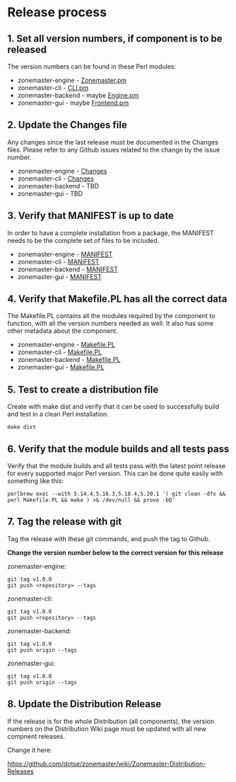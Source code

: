 Release process
===============

## 1. Set all version numbers, if component is to be released

The version numbers can be found in these Perl modules:

 * zonemaster-engine - [Zonemaster.pm](https://github.com/dotse/zonemaster-engine/blob/master/lib/Zonemaster.pm)  
 * zonemaster-cli - [CLI.pm](https://github.com/dotse/zonemaster-cli/blob/master/lib/Zonemaster/CLI.pm)  
 * zonemaster-backend - maybe [Engine.pm](https://github.com/dotse/zonemaster-backend/blob/master/Engine.pm)  
 * zonemaster-gui - maybe [Frontend.pm](https://github.com/dotse/zonemaster-gui/blob/master/Zonemaster_Dancer/lib/Zonemaster/GUI/Dancer/Frontend.pm)  

## 2. Update the Changes file

Any changes since the last release must be documented in the Changes files.
Please refer to any Github issues related to the change by the issue number.

 * zonemaster-engine - [Changes](https://github.com/dotse/zonemaster-engine/blob/master/Changes)
 * zonemaster-cli - [Changes](https://github.com/dotse/zonemaster-cli/blob/master/Changes)
 * zonemaster-backend - TBD
 * zonemaster-gui - TBD

## 3. Verify that MANIFEST is up to date

In order to have a complete installation from a package, the MANIFEST needs
to be the complete set of files to be included.

 * zonemaster-engine - [MANIFEST](https://github.com/dotse/zonemaster-engine/blob/master/MANIFEST)
 * zonemaster-cli - [MANIFEST](https://github.com/dotse/zonemaster-cli/blob/master/MANIFEST)
 * zonemaster-backend - [MANIFEST](https://github.com/dotse/zonemaster-backend/blob/master/MANIFEST)
 * zonemaster-gui - [MANIFEST](https://github.com/dotse/zonemaster-gui/blob/master/Zonemaster_Dancer/MANIFEST)

## 4. Verify that Makefile.PL has all the correct data

The Makefile.PL contains all the modules required by the component to
function, with all the version numbers needed as well. It also has some
other metadata about the component.

 * zonemaster-engine - [Makefile.PL](https://github.com/dotse/zonemaster-engine/blob/master/Makefile.PL)
 * zonemaster-cli - [Makefile.PL](https://github.com/dotse/zonemaster-cli/blob/master/Makefile.PL)
 * zonemaster-backend - [Makefile.PL](https://github.com/dotse/zonemaster-backend/blob/master/Makefile.PL)
 * zonemaster-gui - [Makefile.PL](https://github.com/dotse/zonemaster-gui/blob/master/Zonemaster_Dancer/Makefile.PL)

## 5. Test to create a distribution file

Create with make dist and verify that it can be used to successfully
build and test in a clean Perl installation.

    make dist

## 6. Verify that the module builds and all tests pass

Verify that the module builds and all tests pass with the latest point release for every supported major Perl version. This can be done quite easily with something like this:

    perlbrew exec --with 5.14.4,5.16.3,5.18.4,5.20.1 '( git clean -dfx && perl Makefile.PL && make ) >& /dev/null && prove -bQ'

## 7. Tag the release with git

Tag the release with these git commands, and push the tag to Github.

**Change the version number below to the correct version for this release**

zonemaster-engine:

    git tag v1.0.0
	git push <repository> --tags

zonemaster-cli:

    git tag v1.0.0
	git push <repository> --tags

zonemaster-backend:

    git tag v1.0.0
	git push origin --tags

zonemaster-gui:

    git tag v1.0.0
	git push origin --tags

## 8. Update the Distribution Release

If the release is for the whole Distribution (all components), the version
numbers on the Distribution Wiki page must be updated with all new compnent
releases.

Change it here:

https://github.com/dotse/zonemaster/wiki/Zonemaster-Distribution-Releases
